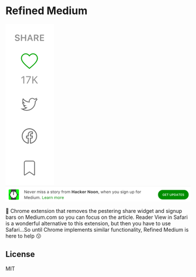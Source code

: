 # Refined Medium 

![alt text](share-widget.png "Share Widget")
![alt text](sign-up-bar.png "Sign up bar")

🤖 Chrome extension that removes the pestering share widget and signup bars on Medium.com so you can focus on the article. Reader View in Safari is a wonderful alternative to this extension, but then you have to use Safari...So until Chrome implements similar functionality, Refined Medium is here to help 😗

## License

MIT
